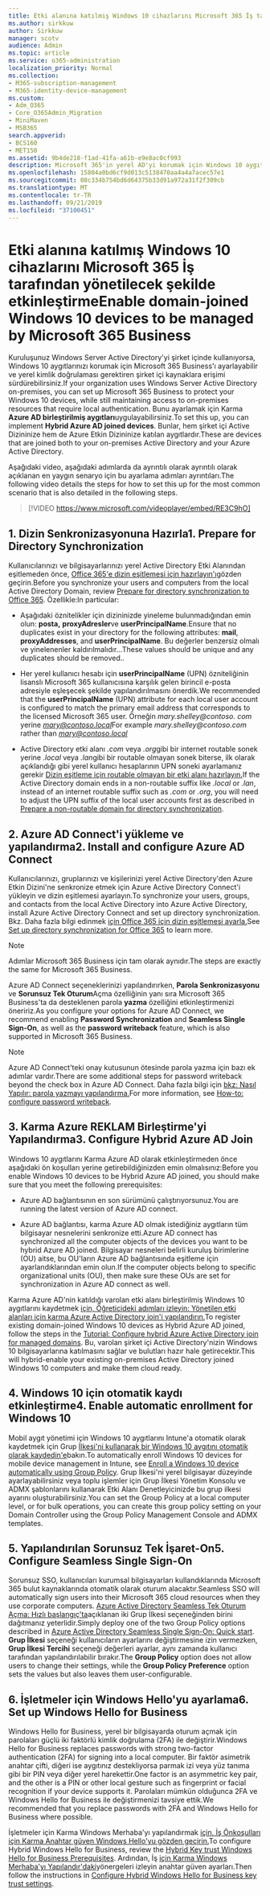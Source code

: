 ```yaml
---
title: Etki alanına katılmış Windows 10 cihazlarını Microsoft 365 İş tarafından yönetilecek şekilde etkinleştirme
ms.author: sirkkuw
author: Sirkkuw
manager: scotv
audience: Admin
ms.topic: article
ms.service: o365-administration
localization_priority: Normal
ms.collection:
- M365-subscription-management
- M365-identity-device-management
ms.custom:
- Adm_O365
- Core_O365Admin_Migration
- MiniMaven
- MSB365
search.appverid:
- BCS160
- MET150
ms.assetid: 9b4de218-f1ad-41fa-a61b-e9e8ac0cf993
description: Microsoft 365'in yerel AD'yi korumak için Windows 10 aygıtlarını nasıl koruyacağınızı öğrenin.
ms.openlocfilehash: 15804a0bd6cf9d013c5138470aa4a4a7acec57e1
ms.sourcegitcommit: 08c334b754bd6d64375b33d91a972a31f2f309cb
ms.translationtype: MT
ms.contentlocale: tr-TR
ms.lasthandoff: 09/21/2019
ms.locfileid: "37100451"
---
```

# <a name="enable-domain-joined-windows-10-devices-to-be-managed-by-microsoft-365-business"></a><span data-ttu-id="2fe9a-103">Etki alanına katılmış Windows 10 cihazlarını Microsoft 365 İş tarafından yönetilecek şekilde etkinleştirme</span><span class="sxs-lookup"><span data-stu-id="2fe9a-103">Enable domain-joined Windows 10 devices to be managed by Microsoft 365 Business</span></span>

<span data-ttu-id="2fe9a-104">Kuruluşunuz Windows Server Active Directory'yi şirket içinde kullanıyorsa, Windows 10 aygıtlarınızı korumak için Microsoft 365 Business'ı ayarlayabilir ve yerel kimlik doğrulaması gerektiren şirket içi kaynaklara erişimi sürdürebilirsiniz.</span><span class="sxs-lookup"><span data-stu-id="2fe9a-104">If your organization uses Windows Server Active Directory on-premises, you can set up Microsoft 365 Business to protect your Windows 10 devices, while still maintaining access to on-premises resources that require local authentication.</span></span>
<span data-ttu-id="2fe9a-105">Bunu ayarlamak için Karma **Azure AD birleştirilmiş aygıtları**uygulayabilirsiniz.</span><span class="sxs-lookup"><span data-stu-id="2fe9a-105">To set this up, you can implement **Hybrid Azure AD joined devices**.</span></span> <span data-ttu-id="2fe9a-106">Bunlar, hem şirket içi Active Dizininize hem de Azure Etkin Dizininize katılan aygıtlardır.</span><span class="sxs-lookup"><span data-stu-id="2fe9a-106">These are devices that are joined both to your on-premises Active Directory and your Azure Active Directory.</span></span>

<span data-ttu-id="2fe9a-107">Aşağıdaki video, aşağıdaki adımlarda da ayrıntılı olarak ayrıntılı olarak açıklanan en yaygın senaryo için bu ayarlama adımları ayrıntıları.</span><span class="sxs-lookup"><span data-stu-id="2fe9a-107">The following video details the steps for how to set this up for the most common scenario that is also detailed in the following steps.</span></span>

> [!VIDEO https://www.microsoft.com/videoplayer/embed/RE3C9hO]
  

## <a name="1-prepare-for-directory-synchronization"></a><span data-ttu-id="2fe9a-108">1. Dizin Senkronizasyonuna Hazırla</span><span class="sxs-lookup"><span data-stu-id="2fe9a-108">1. Prepare for Directory Synchronization</span></span> 

<span data-ttu-id="2fe9a-109">Kullanıcılarınızı ve bilgisayarlarınızı yerel Active Directory Etki Alanından eşitlemeden önce, [Office 365'e dizin eşitlemesi için hazırlayın'ı](https://docs.microsoft.com/office365/enterprise/prepare-for-directory-synchronization)gözden geçirin.</span><span class="sxs-lookup"><span data-stu-id="2fe9a-109">Before you synchronize your users and computers from the local Active Directory Domain, review [Prepare for directory synchronization to Office 365](https://docs.microsoft.com/office365/enterprise/prepare-for-directory-synchronization).</span></span> <span data-ttu-id="2fe9a-110">Özellikle:</span><span class="sxs-lookup"><span data-stu-id="2fe9a-110">In particular:</span></span>

   - <span data-ttu-id="2fe9a-111">Aşağıdaki öznitelikler için dizininizde yineleme bulunmadığından emin olun: **posta,** **proxyAdresler**ve **userPrincipalName**.</span><span class="sxs-lookup"><span data-stu-id="2fe9a-111">Ensure that no duplicates exist in your directory for the following attributes: **mail**, **proxyAddresses**, and **userPrincipalName**.</span></span> <span data-ttu-id="2fe9a-112">Bu değerler benzersiz olmalı ve yinelenenler kaldırılmalıdır...</span><span class="sxs-lookup"><span data-stu-id="2fe9a-112">These values should be unique and any duplicates should be removed..</span></span>
   
   - <span data-ttu-id="2fe9a-113">Her yerel kullanıcı hesabı için **userPrincipalName** (UPN) özniteliğinin lisanslı Microsoft 365 kullanıcısına karşılık gelen birincil e-posta adresiyle eşleşecek şekilde yapılandırılmasını önerdik.</span><span class="sxs-lookup"><span data-stu-id="2fe9a-113">We recommended that the **userPrincipalName** (UPN) attribute for each local user account is configured to match the primary email address that corresponds to the licensed Microsoft 365 user.</span></span> <span data-ttu-id="2fe9a-114">Örneğin *mary.shelley@<span>contoso.<span> com* yerine *mary@contoso.local*</span><span class="sxs-lookup"><span data-stu-id="2fe9a-114">For example *mary.shelley@<span>contoso.<span>com* rather than *mary@contoso.local*</span></span>
   
   - <span data-ttu-id="2fe9a-115">Active Directory etki alanı *.com* veya *.org*gibi bir internet routable sonek yerine *.local* veya *.lan*gibi bir routable olmayan sonek biterse, ilk olarak açıklandığı gibi yerel kullanıcı hesaplarının UPN soneki ayarlamanız gerekir [Dizin eşitleme için routable olmayan bir etki alanı hazırlayın.](https://docs.microsoft.com/office365/enterprise/prepare-a-non-routable-domain-for-directory-synchronization)</span><span class="sxs-lookup"><span data-stu-id="2fe9a-115">If the Active Directory domain ends in a non-routable suffix like *.local* or *.lan*, instead of an internet routable suffix such as *.com* or *.org*, you will need to adjust the UPN suffix of the local user accounts first as described in [Prepare a non-routable domain for directory synchronization](https://docs.microsoft.com/office365/enterprise/prepare-a-non-routable-domain-for-directory-synchronization).</span></span> 

## <a name="2-install-and-configure-azure-ad-connect"></a><span data-ttu-id="2fe9a-116">2. Azure AD Connect'i yükleme ve yapılandırma</span><span class="sxs-lookup"><span data-stu-id="2fe9a-116">2. Install and configure Azure AD Connect</span></span>

<span data-ttu-id="2fe9a-117">Kullanıcılarınızı, gruplarınızı ve kişilerinizi yerel Active Directory'den Azure Etkin Dizini'ne senkronize etmek için Azure Active Directory Connect'i yükleyin ve dizin eşitlemesi ayarlayın.</span><span class="sxs-lookup"><span data-stu-id="2fe9a-117">To synchronize your users, groups, and contacts from the local Active Directory into Azure Active Directory, install Azure Active Directory Connect and set up directory synchronization.</span></span> <span data-ttu-id="2fe9a-118">Bkz. Daha fazla bilgi edinmek [için Office 365 için dizin eşitlemesi ayarla.](https://support.office.com/article/1b3b5318-6977-42ed-b5c7-96fa74b08846)</span><span class="sxs-lookup"><span data-stu-id="2fe9a-118">See [Set up directory synchronization for Office 365](https://support.office.com/article/1b3b5318-6977-42ed-b5c7-96fa74b08846) to learn more.</span></span>

> [!NOTE]
> <span data-ttu-id="2fe9a-119">Adımlar Microsoft 365 Business için tam olarak aynıdır.</span><span class="sxs-lookup"><span data-stu-id="2fe9a-119">The steps are exactly the same for Microsoft 365 Business.</span></span> 

<span data-ttu-id="2fe9a-120">Azure AD Connect seçeneklerinizi yapılandırırken, **Parola Senkronizasyonu** ve **Sorunsuz Tek Oturum**Açma özelliğinin yanı sıra Microsoft 365 Business'ta da desteklenen parola **yazma** özelliğini etkinleştirmenizi öneririz.</span><span class="sxs-lookup"><span data-stu-id="2fe9a-120">As you configure your options for Azure AD Connect, we recommend enabling **Password Synchronization** and **Seamless Single Sign-On**, as well as the **password writeback** feature, which is also supported in Microsoft 365 Business.</span></span>

> [!NOTE]
> <span data-ttu-id="2fe9a-121">Azure AD Connect'teki onay kutusunun ötesinde parola yazma için bazı ek adımlar vardır.</span><span class="sxs-lookup"><span data-stu-id="2fe9a-121">There are some additional steps for password writeback beyond the check box in Azure AD Connect.</span></span> <span data-ttu-id="2fe9a-122">Daha fazla bilgi için [bkz: Nasıl Yapılır: parola yazmayı yapılandırma.](https://docs.microsoft.com/azure/active-directory/authentication/howto-sspr-writeback)</span><span class="sxs-lookup"><span data-stu-id="2fe9a-122">For more information, see [How-to: configure password writeback](https://docs.microsoft.com/azure/active-directory/authentication/howto-sspr-writeback).</span></span> 

## <a name="3-configure-hybrid-azure-ad-join"></a><span data-ttu-id="2fe9a-123">3. Karma Azure REKLAM Birleştirme'yi Yapılandırma</span><span class="sxs-lookup"><span data-stu-id="2fe9a-123">3. Configure Hybrid Azure AD Join</span></span>

<span data-ttu-id="2fe9a-124">Windows 10 aygıtlarını Karma Azure AD olarak etkinleştirmeden önce aşağıdaki ön koşulları yerine getirebildiğinizden emin olmalısınız:</span><span class="sxs-lookup"><span data-stu-id="2fe9a-124">Before you enable Windows 10 devices to be Hybrid Azure AD joined, you should make sure that you meet the following prerequisites:</span></span>

   - <span data-ttu-id="2fe9a-125">Azure AD bağlantısının en son sürümünü çalıştırıyorsunuz.</span><span class="sxs-lookup"><span data-stu-id="2fe9a-125">You are running the latest version of Azure AD connect.</span></span>

   - <span data-ttu-id="2fe9a-126">Azure AD bağlantısı, karma Azure AD olmak istediğiniz aygıtların tüm bilgisayar nesnelerini senkronize etti.</span><span class="sxs-lookup"><span data-stu-id="2fe9a-126">Azure AD connect has synchronized all the computer objects of the devices you want to be hybrid Azure AD joined.</span></span> <span data-ttu-id="2fe9a-127">Bilgisayar nesneleri belirli kuruluş birimlerine (OU) aitse, bu OU'ların Azure AD bağlantısında eşitleme için ayarlandıklarından emin olun.</span><span class="sxs-lookup"><span data-stu-id="2fe9a-127">If the computer objects belong to specific organizational units (OU), then make sure these OUs are set for synchronization in Azure AD connect as well.</span></span>

<span data-ttu-id="2fe9a-128">Karma Azure AD'nin katıldığı varolan etki alanı birleştirilmiş Windows 10 aygıtlarını kaydetmek [için, Öğreticideki adımları izleyin: Yönetilen etki alanları için karma Azure Active Directory join'i yapılandırın.](https://docs.microsoft.com/azure/active-directory/devices/hybrid-azuread-join-managed-domains#configure-hybrid-azure-ad-join)</span><span class="sxs-lookup"><span data-stu-id="2fe9a-128">To register existing domain-joined Windows 10 devices as Hybrid Azure AD joined, follow the steps in the [Tutorial: Configure hybrid Azure Active Directory join for managed domains](https://docs.microsoft.com/azure/active-directory/devices/hybrid-azuread-join-managed-domains#configure-hybrid-azure-ad-join).</span></span> <span data-ttu-id="2fe9a-129">Bu, varolan şirket içi Active Directory'nizin Windows 10 bilgisayarlarına katılmasını sağlar ve bulutları hazır hale getirecektir.</span><span class="sxs-lookup"><span data-stu-id="2fe9a-129">This will hybrid-enable your existing on-premises Active Directory joined Windows 10 computers and make them cloud ready.</span></span>
    
## <a name="4-enable-automatic-enrollment-for-windows-10"></a><span data-ttu-id="2fe9a-130">4. Windows 10 için otomatik kaydı etkinleştirme</span><span class="sxs-lookup"><span data-stu-id="2fe9a-130">4. Enable automatic enrollment for Windows 10</span></span>

 <span data-ttu-id="2fe9a-131">Mobil aygıt yönetimi için Windows 10 aygıtlarını Intune'a otomatik olarak kaydetmek için Grup [İlkesi'ni kullanarak bir Windows 10 aygıtını otomatik olarak kaydedin'e](https://docs.microsoft.com/windows/client-management/mdm/enroll-a-windows-10-device-automatically-using-group-policy)bakın.</span><span class="sxs-lookup"><span data-stu-id="2fe9a-131">To automatically enroll Windows 10 devices for mobile device management in Intune, see [Enroll a Windows 10 device automatically using Group Policy](https://docs.microsoft.com/windows/client-management/mdm/enroll-a-windows-10-device-automatically-using-group-policy).</span></span> <span data-ttu-id="2fe9a-132">Grup İlkesi'ni yerel bilgisayar düzeyinde ayarlayabilirsiniz veya toplu işlemler için Grup İlkesi Yönetim Konsolu ve ADMX şablonlarını kullanarak Etki Alanı Denetleyicinizde bu grup ilkesi ayarını oluşturabilirsiniz.</span><span class="sxs-lookup"><span data-stu-id="2fe9a-132">You can set the Group Policy at a local computer level, or for bulk operations, you can create this group policy setting on your Domain Controller using the Group Policy Management Console and ADMX templates.</span></span>

## <a name="5-configure-seamless-single-sign-on"></a><span data-ttu-id="2fe9a-133">5. Yapılandırılan Sorunsuz Tek İşaret-On</span><span class="sxs-lookup"><span data-stu-id="2fe9a-133">5. Configure Seamless Single Sign-On</span></span>

  <span data-ttu-id="2fe9a-134">Sorunsuz SSO, kullanıcıları kurumsal bilgisayarları kullandıklarında Microsoft 365 bulut kaynaklarında otomatik olarak oturum alacaktır.</span><span class="sxs-lookup"><span data-stu-id="2fe9a-134">Seamless SSO will automatically sign users into their Microsoft 365 cloud resources when they use corporate computers.</span></span> <span data-ttu-id="2fe9a-135">[Azure Active Directory Seamless Tek Oturum Açma: Hızlı başlangıç'ta](https://docs.microsoft.com/azure/active-directory/hybrid/how-to-connect-sso-quick-start#step-2-enable-the-feature)açıklanan iki Grup İlkesi seçeneğinden birini dağıtmanız yeterlidir.</span><span class="sxs-lookup"><span data-stu-id="2fe9a-135">Simply deploy one of the two Group Policy options described in [Azure Active Directory Seamless Single Sign-On: Quick start](https://docs.microsoft.com/azure/active-directory/hybrid/how-to-connect-sso-quick-start#step-2-enable-the-feature).</span></span> <span data-ttu-id="2fe9a-136">**Grup İlkesi** seçeneği kullanıcıların ayarlarını değiştirmesine izin vermezken, **Grup İlkesi Tercihi** seçeneği değerleri ayarlar, aynı zamanda kullanıcı tarafından yapılandırılabilir bırakır.</span><span class="sxs-lookup"><span data-stu-id="2fe9a-136">The **Group Policy** option does not allow users to change their settings, while the **Group Policy Preference** option sets the values but also leaves them user-configurable.</span></span>

## <a name="6-set-up-windows-hello-for-business"></a><span data-ttu-id="2fe9a-137">6. İşletmeler için Windows Hello'yu ayarlama</span><span class="sxs-lookup"><span data-stu-id="2fe9a-137">6. Set up Windows Hello for Business</span></span>

 <span data-ttu-id="2fe9a-138">Windows Hello for Business, yerel bir bilgisayarda oturum açmak için parolaları güçlü iki faktörlü kimlik doğrulama (2FA) ile değiştirir.</span><span class="sxs-lookup"><span data-stu-id="2fe9a-138">Windows Hello for Business replaces passwords with strong two-factor authentication (2FA) for signing into a local computer.</span></span> <span data-ttu-id="2fe9a-139">Bir faktör asimetrik anahtar çifti, diğeri ise aygıtınız destekliyorsa parmak izi veya yüz tanıma gibi bir PIN veya diğer yerel harekettir.</span><span class="sxs-lookup"><span data-stu-id="2fe9a-139">One factor is an asymmetric key pair, and the other is a PIN or other local gesture such as fingerprint or facial recognition if your device supports it.</span></span> <span data-ttu-id="2fe9a-140">Parolaları mümkün olduğunca 2FA ve Windows Hello for Business ile değiştirmenizi tavsiye ettik.</span><span class="sxs-lookup"><span data-stu-id="2fe9a-140">We recommended that you replace passwords with 2FA and Windows Hello for Business where possible.</span></span>

<span data-ttu-id="2fe9a-141">İşletmeler için Karma Windows Merhaba'yı yapılandırmak [için, İş Önkoşulları için Karma Anahtar güven Windows Hello'yu gözden geçirin.](https://docs.microsoft.com/windows/security/identity-protection/hello-for-business/hello-hybrid-key-trust-prereqs)</span><span class="sxs-lookup"><span data-stu-id="2fe9a-141">To configure Hybrid Windows Hello for Business, review the [Hybrid Key trust Windows Hello for Business Prerequisites](https://docs.microsoft.com/windows/security/identity-protection/hello-for-business/hello-hybrid-key-trust-prereqs).</span></span> <span data-ttu-id="2fe9a-142">Ardından, İş [için Karma Windows Merhaba'yı Yapılandır'daki](https://docs.microsoft.com/windows/security/identity-protection/hello-for-business/hello-hybrid-key-whfb-settings)yönergeleri izleyin anahtar güven ayarları.</span><span class="sxs-lookup"><span data-stu-id="2fe9a-142">Then follow the instructions in [Configure Hybrid Windows Hello for Business key trust settings](https://docs.microsoft.com/windows/security/identity-protection/hello-for-business/hello-hybrid-key-whfb-settings).</span></span> 
